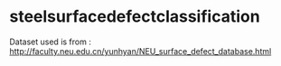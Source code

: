 # steelsurfacedefectclassification  
Dataset used is from : http://faculty.neu.edu.cn/yunhyan/NEU_surface_defect_database.html

